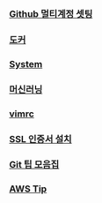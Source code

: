 

<h3><a href="https://jhjjang.github.io/github/">Github 멀티계정 셋팅</a></h3>

<h3><a href="https://jhjjang.github.io/docker/">도커</a></h3>

<h3><a href="http://jhjjang.github.io/system/">System</a></h3>

<h3><a href="https://jhjjang.github.io/machine-learning/">머신러닝</a></h3>

<h3><a href="https://jhjjang.github.io/vimrc/">vimrc</a></h3>

<h3><a href="https://jhjjang.github.io/ssl/">SSL 인증서 설치</a></h3>

<h3><a href="https://jhjjang.github.io/gittip/">Git 팁 모음집</a></h3>

<h3><a href="https://jhjjang.github.io/awstip/">AWS Tip</a></h3>

